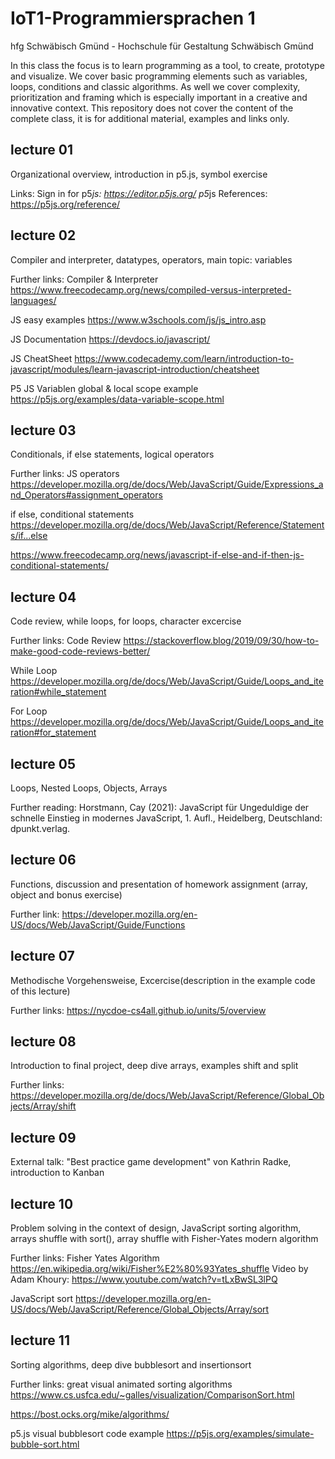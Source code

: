 # IoT1-Programmiersprachen 1
hfg Schwäbisch Gmünd - Hochschule für Gestaltung Schwäbisch Gmünd

In this class the focus is to learn programming as a tool, to create, prototype and visualize.
We cover basic programming elements such as variables, loops, conditions and classic algorithms.
As well we cover complexity, prioritization and framing which is especially important in a creative and innovative context. This repository does not cover the content of the complete class, it is for additional material, examples and links only.


## lecture 01
Organizational overview, introduction in p5.js, symbol exercise

Links:
Sign in for p5*js: https://editor.p5js.org/
p5*js References: https://p5js.org/reference/

## lecture 02
Compiler and interpreter, datatypes, operators, main topic: variables

Further links:
Compiler & Interpreter
https://www.freecodecamp.org/news/compiled-versus-interpreted-languages/

JS easy examples
https://www.w3schools.com/js/js_intro.asp

JS Documentation
https://devdocs.io/javascript/

JS CheatSheet
https://www.codecademy.com/learn/introduction-to-javascript/modules/learn-javascript-introduction/cheatsheet

P5 JS Variablen global & local scope example
https://p5js.org/examples/data-variable-scope.html


## lecture 03
Conditionals, if else statements, logical operators

Further links:
JS operators
https://developer.mozilla.org/de/docs/Web/JavaScript/Guide/Expressions_and_Operators#assignment_operators

if else, conditional statements
https://developer.mozilla.org/de/docs/Web/JavaScript/Reference/Statements/if...else

https://www.freecodecamp.org/news/javascript-if-else-and-if-then-js-conditional-statements/


## lecture 04
Code review, while loops, for loops, character excercise

Further links:
Code Review
https://stackoverflow.blog/2019/09/30/how-to-make-good-code-reviews-better/

While Loop
https://developer.mozilla.org/de/docs/Web/JavaScript/Guide/Loops_and_iteration#while_statement

For Loop
https://developer.mozilla.org/de/docs/Web/JavaScript/Guide/Loops_and_iteration#for_statement

## lecture 05
Loops, Nested Loops, Objects, Arrays

Further reading:
Horstmann, Cay (2021): JavaScript für Ungeduldige der schnelle Einstieg in modernes JavaScript, 1. Aufl., Heidelberg, Deutschland: dpunkt.verlag.

## lecture 06
Functions, discussion and presentation of homework assignment (array, object and bonus exercise)  

Further link:
https://developer.mozilla.org/en-US/docs/Web/JavaScript/Guide/Functions

## lecture 07
Methodische Vorgehensweise, Excercise(description in the example code of this lecture)

Further links:
https://nycdoe-cs4all.github.io/units/5/overview

## lecture 08
Introduction to final project, deep dive arrays, examples shift and split

Further links:
https://developer.mozilla.org/de/docs/Web/JavaScript/Reference/Global_Objects/Array/shift

## lecture 09
External talk: "Best practice game development" von Kathrin Radke, introduction to Kanban  

## lecture 10
Problem solving in the context of design, JavaScript sorting algorithm, arrays shuffle with sort(), array shuffle with Fisher-Yates modern algorithm

Further links:
Fisher Yates Algorithm
https://en.wikipedia.org/wiki/Fisher%E2%80%93Yates_shuffle
Video by Adam Khoury: https://www.youtube.com/watch?v=tLxBwSL3lPQ

JavaScript sort
https://developer.mozilla.org/en-US/docs/Web/JavaScript/Reference/Global_Objects/Array/sort

## lecture 11
Sorting algorithms, deep dive bubblesort and insertionsort

Further links:
great visual animated sorting algorithms
https://www.cs.usfca.edu/~galles/visualization/ComparisonSort.html

https://bost.ocks.org/mike/algorithms/

p5.js visual bubblesort code example
https://p5js.org/examples/simulate-bubble-sort.html
